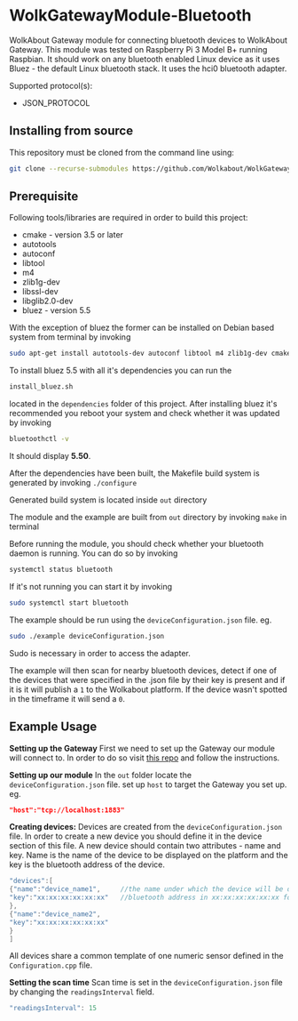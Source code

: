 # WolkGatewayModule-Bluetooth
WolkAbout Gateway module for connecting bluetooth devices to WolkAbout Gateway.
This module was tested on Raspberry Pi 3 Model B+ running Raspbian.
It should work on any bluetooth enabled Linux device as it uses Bluez - the default Linux bluetooth stack. It uses the hci0 bluetooth adapter.

Supported protocol(s):
* JSON_PROTOCOL

Installing from source
----------------------

This repository must be cloned from the command line using:
```sh
git clone --recurse-submodules https://github.com/Wolkabout/WolkGatewayModule-Bluetooth.git
```

Prerequisite
------
Following tools/libraries are required in order to build this project:

* cmake - version 3.5 or later
* autotools
* autoconf
* libtool
* m4
* zlib1g-dev
* libssl-dev
* libglib2.0-dev
* bluez - version 5.5

With the exception of bluez the former can be installed on Debian based system from terminal by invoking

```sh
sudo apt-get install autotools-dev autoconf libtool m4 zlib1g-dev cmake libssl-dev libglib2.0-dev
```

To install bluez 5.5 with all it's dependencies you can run the 
```sh
install_bluez.sh
```  
located in the `dependencies` folder of this project.
After installing bluez it's recommended you reboot your system and check whether it was updated by invoking
```sh
bluetoothctl -v
```
It should display **5.50**.

After the dependencies have been built, the Makefile build system is generated by invoking
`./configure`

Generated build system is located inside `out` directory


The module and the example are built from `out` directory by invoking
`make` in terminal

Before running the module, you should check whether your bluetooth daemon is running. You can do so by invoking
```sh
systemctl status bluetooth
```
If it's not running you can start it by invoking
```sh
sudo systemctl start bluetooth
```
The example should be run using the `deviceConfiguration.json` file.
eg. 
```sh
sudo ./example deviceConfiguration.json
```
Sudo is necessary in order to access the adapter. 

The example will then scan for nearby bluetooth devices, detect if one of the devices that were specified in the .json file
by their key is present and if it is it will publish a `1` to the Wolkabout platform. If the device wasn't spotted in the timeframe
it will send a `0`. 

Example Usage
-------------

**Setting up the Gateway**
First we need to set up the Gateway our module will connect to. In order to do so visit [this repo](https://github.com/Wolkabout/WolkGateway) and follow the instructions.

**Setting up our module**
In the `out` folder locate the `deviceConfiguration.json` file. 
set up `host` to target the Gateway you set up. eg.
```json
"host":"tcp://localhost:1883"
```

**Creating devices:**
Devices are created from the `deviceConfiguration.json` file. In order to create a new device you should define it in the device section of this file. A new device should contain two attributes - name and key. Name is the name of the device to be displayed on the platform and the key is the bluetooth address of the device.
```cpp
"devices":[
{"name":"device_name1",     //the name under which the device will be displayed on the platform
"key":"xx:xx:xx:xx:xx:xx"   //bluetooth address in xx:xx:xx:xx:xx:xx format. 
},
{"name":"device_name2",
"key":"xx:xx:xx:xx:xx:xx"
}
]
```
All devices share a common template of one numeric sensor defined in the `Configuration.cpp` file.

**Setting the scan time**
Scan time is set in the `deviceConfiguration.json` file by changing the `readingsInterval` field.
```cpp
"readingsInterval": 15
```